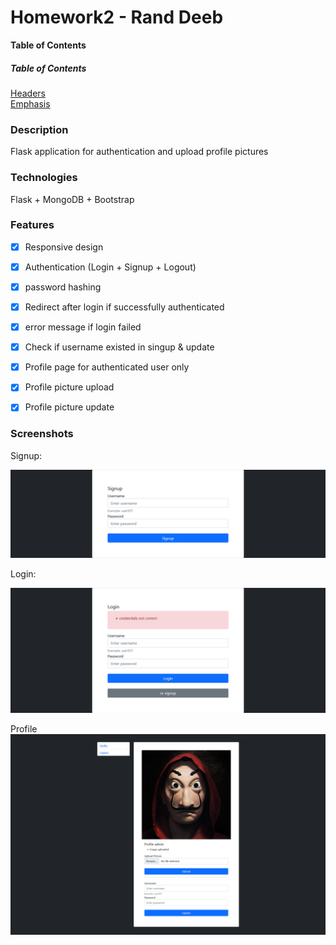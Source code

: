 # Homework2 - Rand Deeb
**Table of Contents**

##### Table of Contents  
[Headers](#headers)  
[Emphasis](#emphasis)  

### Description
Flask application for authentication and upload profile pictures

### Technologies
Flask + MongoDB + Bootstrap

### Features
- [x] Responsive design
- [x] Authentication (Login + Signup + Logout)
- [x] password hashing
- [x] Redirect after login if successfully authenticated
- [x] error message if login failed
- [x] Check if username existed in singup & update
- [x] Profile page for authenticated user only
- [x] Profile picture upload
- [x] Profile picture update


### Screenshots

Signup:

![](https://raw.githubusercontent.com/rand-itmo-wad/rand-itmo-wad-HM2/main/screenshots/signup.png)

Login:

![](https://raw.githubusercontent.com/rand-itmo-wad/rand-itmo-wad-HM2/main/screenshots/Login%20error.png)

Profile
![](https://raw.githubusercontent.com/rand-itmo-wad/rand-itmo-wad-HM2/main/screenshots/Profile%20page.png)

